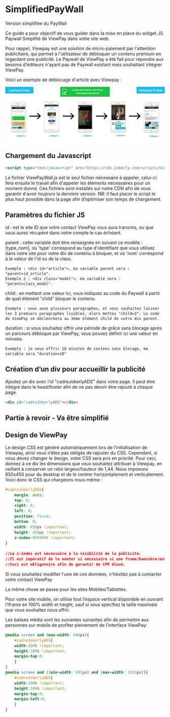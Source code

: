 # SimplifiedPayWall
Version simplifiée du PayWall 

Ce guide a pour objectif de vous guider dans la mise en place du widget JS Paywall Simplifié de ViewPay dans votre site web.

Pour rappel, Viewpay est une solution de micro-paiement par l'attention publicitaire, qui permet à l'utilisateur de débloquer un contenu premium en regardant une publicité. Le Paywall de ViewPay a été fait pour répondre aux besoins d'éditeurs n'ayant pas de Paywall existant mais souhaitant intégrer ViewPay.

Voici un exemple de déblocage d'article avec Viewpay : 

![sample](https://github.com/TechViewpay/ViewPay-iOS/blob/master/DocImages/parcours_vp_mobile3.png?raw=true)

## Chargement du Javascript
```html
<script type="text/javascript" src="https://cdn.jokerly.com/scripts/SimplifiedViewPayWall.js?id=[yourViewPaySiteID]&parent=[id_or_classname]&child=[childnumber]&load_callback=VPexistAds&complete_callback=VPcompleteAds&duration=[unlocked_duration]"></script>
```
Le fichier ViewPayWall.js est le seul fichier nécessaire à appeler, celui-ci fera ensuite le travail afin d'appeler les éléments nécessaires pour un moment donné.
Ces fichiers sont installés sur notre CDN afin de vous garantir d'avoir toujours la dernière version.
NB: Il faut placer le script le plus haut possible dans la page afin d’optimiser son temps de chargement.

## Paramètres du fichier JS


id : est le site ID que votre contact ViewPay vous aura transmis, ou que vous aurez récupéré dans votre compte le cas échéant.


parent : cette variable doit être renseignée en suivant ce modèle : [type_nom], où 'type' correspond au type d'identifiant que vous utilisez dans votre site pour votre div de contenu à bloquer, et où 'nom' correspond à la valeur de l'id ou de la class.
```
Exemple : <div id="article">, ma variable parent sera : "parent=id_article".
Exemple 2 : <div class="model">, ma variable sera : "parent=class_model".
```
child : en mettant une valeur ici, vous indiquez au code du Paywall à partir de quel élément "child" bloquer le contenu. 

```
Exemple : vous avez plusieurs paragraphes, et vous souhaitez laisser les 3 premiers paragraphes lisibles, alors mettez "child=3". Le code de ViewPay se déclenchera au 3ème élément child de votre div parent.
```

duration : si vous souhaitez offrir une période de grâce sans blocage après un parcours débloqué par ViewPay, vous pouvez définir ici une valeur en minutes.
```
Exemple : je veux offrir 10 minutes de contenu sans blocage, ma variable sera "duration=10"
```

## Création d’un div pour accueillir la publicité
Ajoutez un div avec l’id "cadreJokerlyADS" dans votre page. Il peut être intégré dans le head/footer afin de ne pas devoir être rajouté à chaque page. 
```html
<div id="cadreJokerlyADS"></div>
```



## Partie à revoir - Va être simplifié
## Design de ViewPay
Le design CSS est généré automatiquement lors de l’initialisation de Viewpay, ainsi vous n’êtes pas obligés de rajouter du CSS. Cependant, si vous devez changer le design, votre CSS sera pris en priorité. Pour ceci, donnez à ce div les dimensions que vous souhaitez attribuer à Viewpay, en veillant à conserver un ratio largeur/hauteur de 1,44.
Nous imposons 650x450 pour du desktop et de le centrer horizontalement et verticalement.
Voici donc le CSS qui chargeons nous-même :

```css
#cadreJokerlyADS{
	margin: auto;
	top: 0;
	right: 0;
	left: 0;
	position: fixed;
	bottom: 0;
	width: 650px !important;
	height: 450px !important;
	z-index:9999999 !important;
}

//Le z-index est nécessaire à la visibilité de la publicité. 
//Il est impératif de le monter si nécessaire si une frame/bannière/autre est au dessus du nôtre.
//Ceci est obligatoire afin de garantir de CPM élevé.

```
Si vous souhaitez modifier l'une de ces données, n'hésitez pas à contacter votre contact ViewPay

La même chose se passe pour les sites Mobiles/Tablettes. 

Pour votre site mobile, on utilise tout l’espace vertical disponible en ouvrant l’iframe en 100% width et height, sauf si vous spécifiez la taille maximale que vous souhaitez nous offrir.

Les balises média sont les suivantes suivantes afin de permettre aux personnes sur mobile de profiter pleinement de l’interface ViewPay:

```css
@media screen and (max-width: 600px){
	#cadreJokerlyADS{
	width:100% !important;
	height:100% !important;
	margin-top:0;
	}
}
@media screen and ((min-width: 601px) and (max-width: 1024px)){
	#cadreJokerlyADS{
	width:100% !important;
	height:100% !important;
	margin-top:0;
	margin-left:0;
	}
}
```

